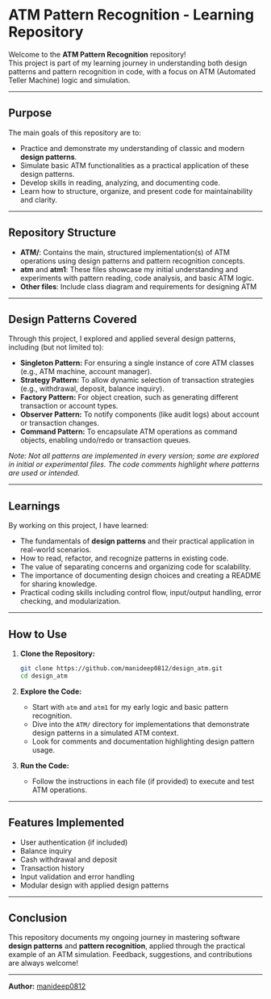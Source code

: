 # ATM Pattern Recognition - Learning Repository

Welcome to the **ATM Pattern Recognition** repository!  
This project is part of my learning journey in understanding both design patterns and pattern recognition in code, with a focus on ATM (Automated Teller Machine) logic and simulation.

---

## Purpose

The main goals of this repository are to:
- Practice and demonstrate my understanding of classic and modern **design patterns**.
- Simulate basic ATM functionalities as a practical application of these design patterns.
- Develop skills in reading, analyzing, and documenting code.
- Learn how to structure, organize, and present code for maintainability and clarity.

---

## Repository Structure

- **ATM/**: Contains the main, structured implementation(s) of ATM operations using design patterns and pattern recognition concepts.
- **atm** and **atm1**: These files showcase my initial understanding and experiments with pattern reading, code analysis, and basic ATM logic.
- **Other files**: Include class diagram and requirements for designing ATM

---

## Design Patterns Covered

Through this project, I explored and applied several design patterns, including (but not limited to):

- **Singleton Pattern:** For ensuring a single instance of core ATM classes (e.g., ATM machine, account manager).
- **Strategy Pattern:** To allow dynamic selection of transaction strategies (e.g., withdrawal, deposit, balance inquiry).
- **Factory Pattern:** For object creation, such as generating different transaction or account types.
- **Observer Pattern:** To notify components (like audit logs) about account or transaction changes.
- **Command Pattern:** To encapsulate ATM operations as command objects, enabling undo/redo or transaction queues.

*Note: Not all patterns are implemented in every version; some are explored in initial or experimental files. The code comments highlight where patterns are used or intended.*

---

## Learnings

By working on this project, I have learned:
- The fundamentals of **design patterns** and their practical application in real-world scenarios.
- How to read, refactor, and recognize patterns in existing code.
- The value of separating concerns and organizing code for scalability.
- The importance of documenting design choices and creating a README for sharing knowledge.
- Practical coding skills including control flow, input/output handling, error checking, and modularization.

---

## How to Use

1. **Clone the Repository:**
   ```bash
   git clone https://github.com/manideep0812/design_atm.git
   cd design_atm
   ```

2. **Explore the Code:**
   - Start with `atm` and `atm1` for my early logic and basic pattern recognition.
   - Dive into the `ATM/` directory for implementations that demonstrate design patterns in a simulated ATM context.
   - Look for comments and documentation highlighting design pattern usage.

3. **Run the Code:**
   - Follow the instructions in each file (if provided) to execute and test ATM operations.

---

## Features Implemented

- User authentication (if included)
- Balance inquiry
- Cash withdrawal and deposit
- Transaction history
- Input validation and error handling
- Modular design with applied design patterns

---

## Conclusion

This repository documents my ongoing journey in mastering software **design patterns** and **pattern recognition**, applied through the practical example of an ATM simulation. Feedback, suggestions, and contributions are always welcome!

---

**Author:** [manideep0812](https://github.com/manideep0812)
